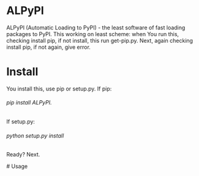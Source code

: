 # ALPyPI
ALPyPI (Automatic Loading to PyPI) - the least software of fast loading packages to PyPI. 
This working on least scheme: when You run this, checking install pip, if not install, this run get-pip.py. Next, again checking install pip, if not again, give error.
# Install
You install this, use pip or setup.py.
If pip:
<h6>  pip install ALPyPI.  </h6>
<p>If setup.py:</p>
<h6>  python setup.py install  </h6>
<p>Ready? Next.</p>
# Usage


